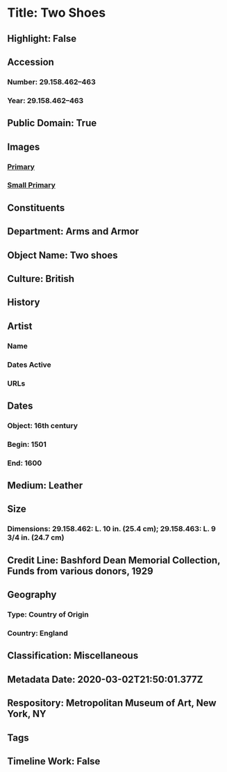 # Title: Two Shoes
## Highlight: False
## Accession
### Number: 29.158.462–463
### Year: 29.158.462–463
## Public Domain: True
## Images
### [Primary](https://images.metmuseum.org/CRDImages/aa/original/DP165966.jpg)
### [Small Primary](https://images.metmuseum.org/CRDImages/aa/web-large/DP165966.jpg)
## Constituents
## Department: Arms and Armor
## Object Name: Two shoes
## Culture: British
## History
## Artist
### Name
### Dates Active
### URLs
## Dates
### Object: 16th century
### Begin: 1501
### End: 1600
## Medium: Leather
## Size
### Dimensions: 29.158.462: L. 10 in. (25.4 cm); 29.158.463: L. 9 3/4 in. (24.7 cm)
## Credit Line: Bashford Dean Memorial Collection, Funds from various donors, 1929
## Geography
### Type: Country of Origin
### Country: England
## Classification: Miscellaneous
## Metadata Date: 2020-03-02T21:50:01.377Z
## Respository: Metropolitan Museum of Art, New York, NY
## Tags
## Timeline Work: False